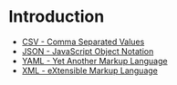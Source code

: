 # Introduction

* [CSV - Comma Separated Values](./csv.md)
* [JSON - JavaScript Object Notation](./json.md)
* [YAML - Yet Another Markup Language](./yaml.md)
* [XML - eXtensible Markup Language](./xml.md)
